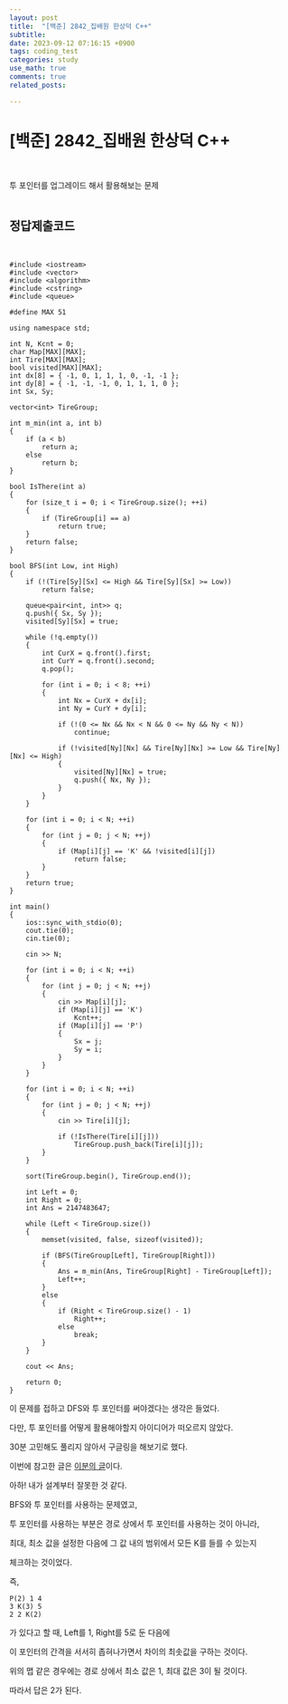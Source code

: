 ```yaml
---
layout: post
title:  "[백준] 2842_집배원 한상덕 C++"
subtitle:   
date: 2023-09-12 07:16:15 +0900
tags: coding_test
categories: study
use_math: true
comments: true
related_posts:

---
```


# [백준] 2842_집배원 한상덕 C++<br/>
<br/>

투 포인터를 업그레이드 해서 활용해보는 문제<br/>
<br/>

## 정답제출코드<br/>
<br/>

```
#include <iostream>
#include <vector>
#include <algorithm>
#include <cstring>
#include <queue>

#define MAX 51

using namespace std;

int N, Kcnt = 0;
char Map[MAX][MAX];
int Tire[MAX][MAX];
bool visited[MAX][MAX];
int dx[8] = { -1, 0, 1, 1, 1, 0, -1, -1 };
int dy[8] = { -1, -1, -1, 0, 1, 1, 1, 0 };
int Sx, Sy;

vector<int> TireGroup;

int m_min(int a, int b)
{
	if (a < b)
		return a;
	else
		return b;
}

bool IsThere(int a)
{
	for (size_t i = 0; i < TireGroup.size(); ++i)
	{
		if (TireGroup[i] == a)
			return true;
	}
	return false;
}

bool BFS(int Low, int High)
{
	if (!(Tire[Sy][Sx] <= High && Tire[Sy][Sx] >= Low))
		return false;

	queue<pair<int, int>> q;
	q.push({ Sx, Sy });
	visited[Sy][Sx] = true;

	while (!q.empty())
	{
		int CurX = q.front().first;
		int CurY = q.front().second;
		q.pop();

		for (int i = 0; i < 8; ++i)
		{
			int Nx = CurX + dx[i];
			int Ny = CurY + dy[i];

			if (!(0 <= Nx && Nx < N && 0 <= Ny && Ny < N))
				continue;

			if (!visited[Ny][Nx] && Tire[Ny][Nx] >= Low && Tire[Ny][Nx] <= High)
			{
				visited[Ny][Nx] = true;
				q.push({ Nx, Ny });
			}
		}
	}

	for (int i = 0; i < N; ++i)
	{
		for (int j = 0; j < N; ++j)
		{
			if (Map[i][j] == 'K' && !visited[i][j])
				return false;
		}
	}
	return true;
}

int main()
{
	ios::sync_with_stdio(0);
	cout.tie(0);
	cin.tie(0);

	cin >> N;

	for (int i = 0; i < N; ++i)
	{
		for (int j = 0; j < N; ++j)
		{
			cin >> Map[i][j];
			if (Map[i][j] == 'K')
				Kcnt++;
			if (Map[i][j] == 'P')
			{
				Sx = j;
				Sy = i;
			}
		}
	}

	for (int i = 0; i < N; ++i)
	{
		for (int j = 0; j < N; ++j)
		{
			cin >> Tire[i][j];

			if (!IsThere(Tire[i][j]))
				TireGroup.push_back(Tire[i][j]);
		}
	}

	sort(TireGroup.begin(), TireGroup.end());

	int Left = 0;
	int Right = 0;
	int Ans = 2147483647;

	while (Left < TireGroup.size())
	{
		memset(visited, false, sizeof(visited));

		if (BFS(TireGroup[Left], TireGroup[Right]))
		{
			Ans = m_min(Ans, TireGroup[Right] - TireGroup[Left]);
			Left++;
		}
		else
		{
			if (Right < TireGroup.size() - 1)
				Right++;
			else
				break;
		}
	}

	cout << Ans;

	return 0;
}

```

이 문제를 접하고 DFS와 투 포인터를 써야겠다는 생각은 들었다.<br/>

다만, 투 포인터를 어떻게 활용해야할지 아이디어가 떠오르지 않았다.<br/>

30분 고민해도 풀리지 않아서 구글링을 해보기로 했다.<br/>

이번에 참고한 글은 [이분의 글](https://junseok.tistory.com/101)이다.<br/>

아하! 내가 설계부터 잘못한 것 같다.<br/>

BFS와 투 포인터를 사용하는 문제였고,<br/>

투 포인터를 사용하는 부분은 경로 상에서 투 포인터를 사용하는 것이 아니라,<br/>

최대, 최소 값을 설정한 다음에 그 값 내의 범위에서 모든 K를 들를 수 있는지<br/>

체크하는 것이었다.<br/>

즉,

```
P(2) 1 4
3 K(3) 5
2 2 K(2)
```
가 있다고 할 때, Left를 1, Right를 5로 둔 다음에<br/>

이 포인터의 간격을 서서히 좁혀나가면서 차이의 최솟값을 구하는 것이다.<br/>

위의 맵 같은 경우에는 경로 상에서 최소 값은 1, 최대 값은 3이 될 것이다.<br/>

따라서 답은 2가 된다.<br/>